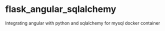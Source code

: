 # flask_angular_sqlalchemy
Integrating angular with python and sqlalchemy for mysql docker container
